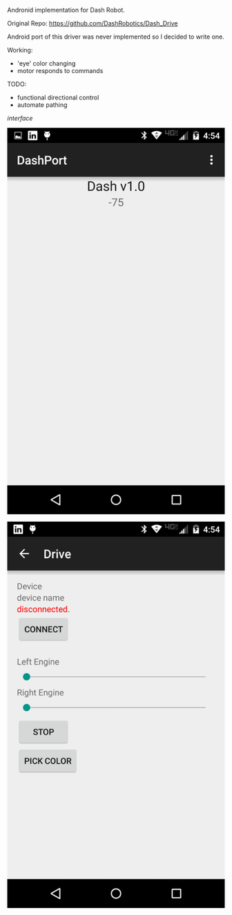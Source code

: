 Andronid implementation for Dash Robot.

Original Repo: https://github.com/DashRobotics/Dash_Drive

Android port of this driver was never implemented so I decided to write one.

Working:
* 'eye' color changing
* motor responds to commands

TODO:
* functional directional control
* automate pathing


*interface*

![Alt text](/images/bluetooth_scanner.png?raw=true "Bluetooth Scan Screenshot")

![Alt text](/images/bluetooth_controller.png?raw=true "Bluetooth Controller Screenshot")

